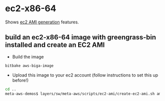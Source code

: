 # ec2-x86-64

Shows [ec2 AMI generation](https://github.com/aws4embeddedlinux/meta-aws/blob/master/scripts/ec2-ami/README.md) features.

## build an ec2-x86-64 image with greengrass-bin installed and create an EC2 AMI

* Build the image 

```bash
bitbake aws-biga-image
```
* Upload this image to your ec2 account (follow instructions to set this up before!)
```bash
cd ..
meta-aws-demos$ layers/sw/meta-aws/scripts/ec2-ami/create-ec2-ami.sh amitest-bucket 16 aws-biga-image aws-ec2-x86-64
```